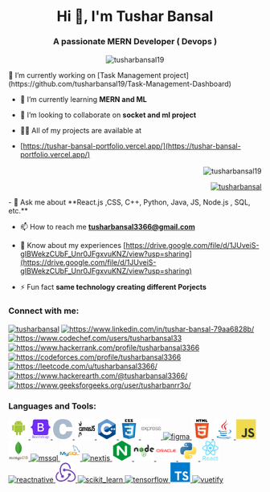 <h1 align="center">Hi 👋, I'm Tushar Bansal</h1>
<h3 align="center">A passionate MERN Developer ( Devops )</h3>

<p align="center"><img align="center" src="https://github-readme-streak-stats.herokuapp.com/?user=tusharbansal19&" alt="tusharbansal19" /></p>
<p>
  <span>
    🔭 I’m currently working on [Task Management project]
    (https://github.com/tusharbansal19/Task-Management-Dashboard)

- 🌱 I’m currently learning **MERN and ML**

- 👯 I’m looking to collaborate on **socket and ml project**

- 👨‍💻 All of my projects are available at
-  [https://tushar-bansal-portfolio.vercel.app/](https://tushar-bansal-portfolio.vercel.app/)


 </span>
<p align="right"><img align="center" src="https://github-readme-stats.vercel.app/api/top-langs?username=tusharbansal19&show_icons=true&locale=en&layout=compact" alt="tusharbansal19" /></p>
<p align="right">
<a href="https://twitter.com/tusharbansal" target="blank"><img src="https://img.shields.io/twitter/follow/tusharbansal?logo=twitter&style=for-the-badge" alt="tusharbansal" /></a>
</p>
</p>

<p align="left">
  - 💬 Ask me about **React.js ,CSS, C++, Python, Java, JS, Node.js , SQL, etc.**

- 📫 How to reach me **tusharbansal3366@gmail.com**

- 📄 Know about my experiences [https://drive.google.com/file/d/1JUveiS-gIBWekzCUbF_Unr0JFgxvuKNZ/view?usp=sharing](https://drive.google.com/file/d/1JUveiS-gIBWekzCUbF_Unr0JFgxvuKNZ/view?usp=sharing)

- ⚡ Fun fact **same technology creating different Porjects**


 
</p>
<h3 align="left">Connect with me:</h3>
<p align="left">
<a href="https://twitter.com/tusharbansal" target="blank"><img align="center" src="https://raw.githubusercontent.com/rahuldkjain/github-profile-readme-generator/master/src/images/icons/Social/twitter.svg" alt="tusharbansal" height="30" width="40" /></a>
<a href="https://linkedin.com/in/https://www.linkedin.com/in/tushar-bansal-79aa6828b/" target="blank"><img align="center" src="https://raw.githubusercontent.com/rahuldkjain/github-profile-readme-generator/master/src/images/icons/Social/linked-in-alt.svg" alt="https://www.linkedin.com/in/tushar-bansal-79aa6828b/" height="30" width="40" /></a>
<a href="https://www.codechef.com/users/https://www.codechef.com/users/tusharbansal33" target="blank"><img align="center" src="https://cdn.jsdelivr.net/npm/simple-icons@3.1.0/icons/codechef.svg" alt="https://www.codechef.com/users/tusharbansal33" height="30" width="40" /></a>
<a href="https://www.hackerrank.com/https://www.hackerrank.com/profile/tusharbansal3366" target="blank"><img align="center" src="https://raw.githubusercontent.com/rahuldkjain/github-profile-readme-generator/master/src/images/icons/Social/hackerrank.svg" alt="https://www.hackerrank.com/profile/tusharbansal3366" height="30" width="40" /></a>
<a href="https://codeforces.com/profile/https://codeforces.com/profile/tusharbansal3366" target="blank"><img align="center" src="https://raw.githubusercontent.com/rahuldkjain/github-profile-readme-generator/master/src/images/icons/Social/codeforces.svg" alt="https://codeforces.com/profile/tusharbansal3366" height="30" width="40" /></a>
<a href="https://www.leetcode.com/https://leetcode.com/u/tusharbansal3366/" target="blank"><img align="center" src="https://raw.githubusercontent.com/rahuldkjain/github-profile-readme-generator/master/src/images/icons/Social/leet-code.svg" alt="https://leetcode.com/u/tusharbansal3366/" height="30" width="40" /></a>
<a href="https://www.hackerearth.com/https://www.hackerearth.com/@tusharbansal3366/" target="blank"><img align="center" src="https://raw.githubusercontent.com/rahuldkjain/github-profile-readme-generator/master/src/images/icons/Social/hackerearth.svg" alt="https://www.hackerearth.com/@tusharbansal3366/" height="30" width="40" /></a>
<a href="https://auth.geeksforgeeks.org/user/https://www.geeksforgeeks.org/user/tusharbanrr3o/" target="blank"><img align="center" src="https://raw.githubusercontent.com/rahuldkjain/github-profile-readme-generator/master/src/images/icons/Social/geeks-for-geeks.svg" alt="https://www.geeksforgeeks.org/user/tusharbanrr3o/" height="30" width="40" /></a>
</p>

<h3 align="left">Languages and Tools:</h3>
<p align="left"> <a href="https://developer.android.com" target="_blank" rel="noreferrer"> <img src="https://raw.githubusercontent.com/devicons/devicon/master/icons/android/android-original-wordmark.svg" alt="android" width="40" height="40"/> </a> <a href="https://getbootstrap.com" target="_blank" rel="noreferrer"> <img src="https://raw.githubusercontent.com/devicons/devicon/master/icons/bootstrap/bootstrap-plain-wordmark.svg" alt="bootstrap" width="40" height="40"/> </a> <a href="https://www.cprogramming.com/" target="_blank" rel="noreferrer"> <img src="https://raw.githubusercontent.com/devicons/devicon/master/icons/c/c-original.svg" alt="c" width="40" height="40"/> </a> <a href="https://canvasjs.com" target="_blank" rel="noreferrer"> <img src="https://raw.githubusercontent.com/Hardik0307/Hardik0307/master/assets/canvasjs-charts.svg" alt="canvasjs" width="40" height="40"/> </a> <a href="https://www.w3schools.com/cpp/" target="_blank" rel="noreferrer"> <img src="https://raw.githubusercontent.com/devicons/devicon/master/icons/cplusplus/cplusplus-original.svg" alt="cplusplus" width="40" height="40"/> </a> <a href="https://www.w3schools.com/css/" target="_blank" rel="noreferrer"> <img src="https://raw.githubusercontent.com/devicons/devicon/master/icons/css3/css3-original-wordmark.svg" alt="css3" width="40" height="40"/> </a> <a href="https://expressjs.com" target="_blank" rel="noreferrer"> <img src="https://raw.githubusercontent.com/devicons/devicon/master/icons/express/express-original-wordmark.svg" alt="express" width="40" height="40"/> </a> <a href="https://www.figma.com/" target="_blank" rel="noreferrer"> <img src="https://www.vectorlogo.zone/logos/figma/figma-icon.svg" alt="figma" width="40" height="40"/> </a> <a href="https://www.w3.org/html/" target="_blank" rel="noreferrer"> <img src="https://raw.githubusercontent.com/devicons/devicon/master/icons/html5/html5-original-wordmark.svg" alt="html5" width="40" height="40"/> </a> <a href="https://www.java.com" target="_blank" rel="noreferrer"> <img src="https://raw.githubusercontent.com/devicons/devicon/master/icons/java/java-original.svg" alt="java" width="40" height="40"/> </a> <a href="https://developer.mozilla.org/en-US/docs/Web/JavaScript" target="_blank" rel="noreferrer"> <img src="https://raw.githubusercontent.com/devicons/devicon/master/icons/javascript/javascript-original.svg" alt="javascript" width="40" height="40"/> </a> <a href="https://www.mongodb.com/" target="_blank" rel="noreferrer"> <img src="https://raw.githubusercontent.com/devicons/devicon/master/icons/mongodb/mongodb-original-wordmark.svg" alt="mongodb" width="40" height="40"/> </a> <a href="https://www.microsoft.com/en-us/sql-server" target="_blank" rel="noreferrer"> <img src="https://www.svgrepo.com/show/303229/microsoft-sql-server-logo.svg" alt="mssql" width="40" height="40"/> </a> <a href="https://www.mysql.com/" target="_blank" rel="noreferrer"> <img src="https://raw.githubusercontent.com/devicons/devicon/master/icons/mysql/mysql-original-wordmark.svg" alt="mysql" width="40" height="40"/> </a> <a href="https://nextjs.org/" target="_blank" rel="noreferrer"> <img src="https://cdn.worldvectorlogo.com/logos/nextjs-2.svg" alt="nextjs" width="40" height="40"/> </a> <a href="https://www.nginx.com" target="_blank" rel="noreferrer"> <img src="https://raw.githubusercontent.com/devicons/devicon/master/icons/nginx/nginx-original.svg" alt="nginx" width="40" height="40"/> </a> <a href="https://nodejs.org" target="_blank" rel="noreferrer"> <img src="https://raw.githubusercontent.com/devicons/devicon/master/icons/nodejs/nodejs-original-wordmark.svg" alt="nodejs" width="40" height="40"/> </a> <a href="https://www.oracle.com/" target="_blank" rel="noreferrer"> <img src="https://raw.githubusercontent.com/devicons/devicon/master/icons/oracle/oracle-original.svg" alt="oracle" width="40" height="40"/> </a> <a href="https://www.python.org" target="_blank" rel="noreferrer"> <img src="https://raw.githubusercontent.com/devicons/devicon/master/icons/python/python-original.svg" alt="python" width="40" height="40"/> </a> <a href="https://reactjs.org/" target="_blank" rel="noreferrer"> <img src="https://raw.githubusercontent.com/devicons/devicon/master/icons/react/react-original-wordmark.svg" alt="react" width="40" height="40"/> </a> <a href="https://reactnative.dev/" target="_blank" rel="noreferrer"> <img src="https://reactnative.dev/img/header_logo.svg" alt="reactnative" width="40" height="40"/> </a> <a href="https://redux.js.org" target="_blank" rel="noreferrer"> <img src="https://raw.githubusercontent.com/devicons/devicon/master/icons/redux/redux-original.svg" alt="redux" width="40" height="40"/> </a> <a href="https://scikit-learn.org/" target="_blank" rel="noreferrer"> <img src="https://upload.wikimedia.org/wikipedia/commons/0/05/Scikit_learn_logo_small.svg" alt="scikit_learn" width="40" height="40"/> </a> <a href="https://www.tensorflow.org" target="_blank" rel="noreferrer"> <img src="https://www.vectorlogo.zone/logos/tensorflow/tensorflow-icon.svg" alt="tensorflow" width="40" height="40"/> </a> <a href="https://www.typescriptlang.org/" target="_blank" rel="noreferrer"> <img src="https://raw.githubusercontent.com/devicons/devicon/master/icons/typescript/typescript-original.svg" alt="typescript" width="40" height="40"/> </a> <a href="https://vuetifyjs.com/en/" target="_blank" rel="noreferrer"> <img src="https://bestofjs.org/logos/vuetify.svg" alt="vuetify" width="40" height="40"/> </a> </p>
<p>&nbsp;
<!--   <img align="center" src="https://github-readme-stats.vercel.app/api?username=tusharbansal19&show_icons=true&locale=en" alt="tusharbansal19" /></p> -->

